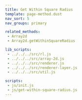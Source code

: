 ```yaml
---
title: Get Within Square Radius
template: page-method.dust
nav_sort: 5
nav_groups: primary

related_methods:
 - Array2d
 - Array2d.getWithinSquareRadius

lib_scripts:
 - ../../../src/rl.js
 - ../../../src/array-2d.js
 - ../../../src/renderer.js
 - ../../../src/renderer-layer.js
 - ../../../src/util.js

scripts:
 - js/init.js
 - js/get-within-square-radius.js
---
```


<div id="example-container" class="game-container"></div>
